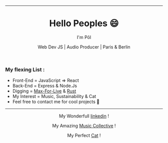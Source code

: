 <hr>
<h1 align="center"> Hello Peoples 😄 </h1>

<p align="center">I'm Pōl</p>
<p align="center">Web Dev JS | Audio Producer | Paris & Berlin</p>
<br />
<h3>     My flexing List :</h3>
<ul>
  <li>Front-End = JavaScript => React</li>
  <li>Back-End = Express & Node.Js</li>
  <li>Digging = <a href="https://maxforlive.com/">Max-For-Live</a> & <a href="https://www.rust-lang.org/">Rust</a></li>
  <li>My Interest = Music, Sustainability & Cat</li>
  <li>Feel free to contact me for cool projects 💛</li>
</ul>
<hr>
<p align="center">My Wonderfull <a href="https://www.linkedin.com/in/pol-seznec-5aba94a0/">linkedin</a> !</p>
<p align="center">My Amazing <a href="https://www.facebook.com/Klangangriff">Music Collective</a> !</p>
<p align="center">My Perfect <a href="https://catsynth.netlify.app/png/PititChat.jpg">Cat</a> !</p>

